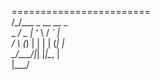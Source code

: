 ========================<br>
/\_/\___  _ __   __ _   <br>
\_ _/ _ \| '_ \ / _` |  <br>
 / \ (_) | | | | (_| |  <br>
 \_/\___/|_| |_|\__, |  <br>
                |___/   <br>
